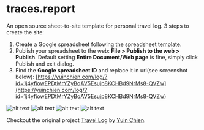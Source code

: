 # traces.report
An open source sheet-to-site template for personal travel log. 3 steps to create the site:

1. Create a Google spreadsheet following the spreadsheet <a href="https://docs.google.com/spreadsheets/d/1j4yfiowEPDtMrYZyBqAV5Esujp8KCHBd9NrMs8-QVZw/edit#gid=0" target="_blank">template<a>.
2. Publish your spreadsheet to the web: **File > Publish to the web > Publish**. Default setting **Entire Document/Web page** is fine, simply click Publish and exit dialog.
3. Find the **Google spreadsheet ID** and replace it in url(see screenshot below): [https://yuinchien.com/log/?id=1j4yfiowEPDtMrYZyBqAV5Esujp8KCHBd9NrMs8-QVZw](https://yuinchien.com/log/?id=1j4yfiowEPDtMrYZyBqAV5Esujp8KCHBd9NrMs8-QVZw)

![alt text](https://yuinchien.com/log/screenshots/sheet_url.png "Screenshot")
![alt text](https://yuinchien.com/log/screenshots/site1.png "Screenshot")
![alt text](https://yuinchien.com/log/screenshots/site2.png "Screenshot")
![alt text](https://yuinchien.com/log/screenshots/sheet.png "Screenshot")

Checkout the original project [Travel Log](https://yuinchien.com/travel-log/) by [Yuin Chien](https://yuinchien.com/).
